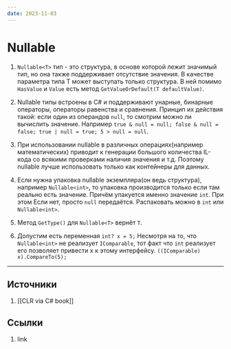 ```yaml
---
date: 2023-11-03
---
```

# Nullable

1. `Nullable<Т>` тип - это структура, в основе которой лежит значимый тип, но она также поддерживает отсутствие значения. В качестве параметра типа Т может выступать только структура. В ней помимо `HasValue` и `Value` есть метод `GetValueOrDefault(T defaultValue)`.

1. Nullable типы встроены в C# и поддерживают унарные, бинарные операторы, операторы равенства и сравнения. Принцип их действия такой: если один из операндов `null`, то смотрим можно ли вычислить значение. Например `true & null = null; false & null = false; true | null = true; 5 > null = null`.

1. При использовании nullable в различных  операциях(например математических) приводит к генерации большого количества IL-кода со всякими проверками наличия значения и т.д. Поэтому nullable лучше использовать только как контейнеры для данных.

1. Если нужна упаковка nullable экземпляра(он ведь структура), например `Nullable<int>`, то упаковка производится только если там реально есть значение. Причём упакуется именно значение `int`. При этом Если нет, просто `null` передаётся. Распаковать можно в `int` или `Nullable<int>`.

1. Метод `GetType()` для `Nullable<T>` вернёт `Т`.

1. Допустим есть переменная  `int? x = 5;` Несмотря на то, что `Nullable<int>` не реализует `IComparable`, тот факт что `int` реализует его позволяет привести х к этому интерфейсу. `((IComparable) x).CompareTo(5);`

---

## Источники

1. [[CLR via C# book]]

## Ссылки

1. link
